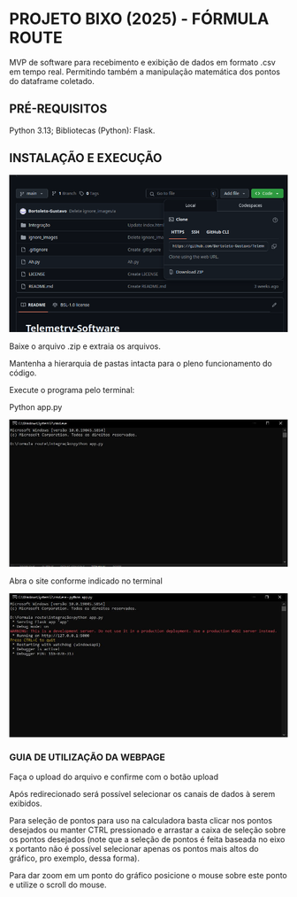 # PROJETO BIXO (2025) - FÓRMULA ROUTE

  MVP de software para recebimento e exibição de dados em formato .csv em tempo real. Permitindo também a manipulação matemática dos pontos do dataframe coletado.
  
## PRÉ-REQUISITOS

  Python 3.13;
  Bibliotecas (Python): Flask.
  
## INSTALAÇÃO E EXECUÇÃO

  <img width = "853" alt = "GIT Download" src="https://github.com/Bortoleto-Gustavo/Telemetry-Software/blob/main/ignore_images/Git">
  
  Baixe o arquivo .zip e extraia os arquivos.
  
  Mantenha a hierarquia de pastas intacta para o pleno funcionamento do código.
  
  Execute o programa pelo terminal:

  Python app.py
  
  <img width = "853" alt = "Launch" src="https://github.com/Bortoleto-Gustavo/Telemetry-Software/blob/main/ignore_images/Launch.jpeg">
  
  Abra o site conforme indicado no terminal
  
  <img width = "853" alt = "IP addres" src="https://github.com/Bortoleto-Gustavo/Telemetry-Software/blob/main/ignore_images/open.jpeg">
  
### GUIA DE UTILIZAÇÃO DA WEBPAGE

  Faça o upload do arquivo e confirme com o botão upload
  
  Após redirecionado será possível selecionar os canais de dados à serem exibidos.
  
  Para seleção de pontos para uso na calculadora basta clicar nos pontos desejados ou manter CTRL pressionado e arrastar a caixa de seleção sobre os pontos desejados (note que a seleção de pontos é feita baseada no eixo x portanto não é possível selecionar apenas os pontos mais altos do gráfico, pro exemplo, dessa forma).
  
  Para dar zoom em um ponto do gráfico posicione o mouse sobre este ponto e utilize o scroll do mouse.
